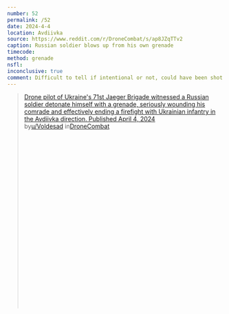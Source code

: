 ```yaml
---
number: 52
permalink: /52
date: 2024-4-4
location: Avdiivka
source: https://www.reddit.com/r/DroneCombat/s/ap8JZqTTv2
caption: Russian soldier blows up from his own grenade
timecode:
method: grenade
nsfl:
inconclusive: true
comment: Difficult to tell if intentional or not, could have been shot as he prepped to throw.
---
```

<blockquote class="reddit-embed-bq" style="height:500px" data-embed-height="567"><a href="https://www.reddit.com/r/DroneCombat/comments/1bvm7iy/drone_pilot_of_ukraines_71st_jaeger_brigade/">Drone pilot of Ukraine's 71st Jaeger Brigade witnessed a Russian soldier detonate himself with a grenade, seriously wounding his comrade and effectively ending a firefight with Ukrainian infantry in the Avdiivka direction. Published April 4, 2024</a><br> by<a href="https://www.reddit.com/user/Voldesad/">u/Voldesad</a> in<a href="https://www.reddit.com/r/DroneCombat/">DroneCombat</a></blockquote><script async="" src="https://embed.reddit.com/widgets.js" charset="UTF-8"></script>
